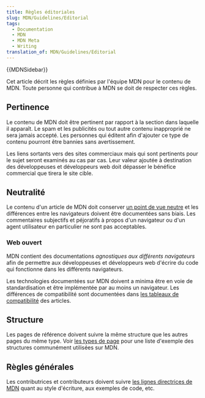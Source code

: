 ```yaml
---
title: Règles éditoriales
slug: MDN/Guidelines/Editorial
tags:
  - Documentation
  - MDN
  - MDN Meta
  - Writing
translation_of: MDN/Guidelines/Editorial
---
```

<div>{{MDNSidebar}}</div>

<p>Cet article décrit les règles définies par l'équipe MDN pour le contenu de MDN. Toute personne qui contribue à MDN se doit de respecter ces règles.</p>

<h2 id="Relevance">Pertinence</h2>

<p>Le contenu de MDN doit être pertinent par rapport à la section dans laquelle il apparaît. Le spam et les publicités ou tout autre contenu inapproprié ne sera jamais accepté. Les personnes qui éditent afin d'ajouter ce type de contenu pourront être bannies sans avertissement.</p>

<p>Les liens sortants vers des sites commerciaux mais qui sont pertinents pour le sujet seront examinés au cas par cas. Leur valeur ajoutée à destination des développeuses et développeurs web doit dépasser le bénéfice commercial que tirera le site cible.</p>

<h2 id="Neutrality">Neutralité</h2>

<p>Le contenu d'un article de MDN doit conserver <a href="https://fr.wikipedia.org/wiki/Wikip%C3%A9dia:Neutralit%C3%A9_de_point_de_vue">un point de vue neutre</a> et les différences entre les navigateurs doivent être documentées sans biais. Les commentaires subjectifs et péjoratifs à propos d'un navigateur ou d'un agent utilisateur en particulier ne sont pas acceptables.</p>

<h3 id="Open_web_topics">Web ouvert</h3>

<p>MDN contient des documentations <em>agnostiques aux différents navigateurs</em> afin de permettre aux développeuses et développeurs web d'écrire du code qui fonctionne dans les différents navigateurs.</p>

<p>Les technologies documentées sur MDN doivent a minima être en voie de standardisation et être implémentée par au moins un navigateur. Les différences de compatibilité sont documentées dans <a href="/fr/docs/MDN/Structures/Compatibility_tables">les tableaux de compatibilité</a> des articles.</p>

<h2 id="Structure">Structure</h2>

<p>Les pages de référence doivent suivre la même structure que les autres pages du même type. Voir <a href="/fr/docs/MDN/Structures/Page_types">les types de page</a> pour une liste d'exemple des structures communément utilisées sur MDN.</p>

<h2 id="Other_guidelines">Règles générales</h2>

<p>Les contributrices et contributeurs doivent suivre <a href="/fr/docs/MDN/Guidelines">les lignes directrices de MDN</a> quant au style d'écriture, aux exemples de code, etc.</p>
